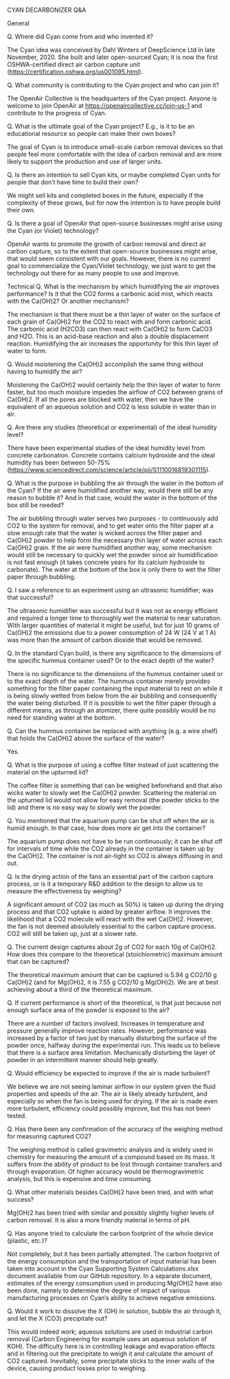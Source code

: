 CYAN DECARBONIZER Q&A

General

Q. Where did Cyan come from and who invented it?

The Cyan idea was conceived by Dahl Winters of DeepScience Ltd in late November, 2020. She built and later open-sourced Cyan; it is now the first OSHWA-certified direct air carbon capture unit (https://certification.oshwa.org/us001095.html). 

Q. What community is contributing to the Cyan project and who can join it?

The OpenAir Collective is the headquarters of the Cyan project. Anyone is welcome to join OpenAir at https://openaircollective.cc/join-us-1 and contribute to the progress of Cyan.

Q. What is the ultimate goal of the Cyan project? E.g., is it to be an educational resource so people can make their own boxes? 

The goal of Cyan is to introduce small-scale carbon removal devices so that people feel more comfortable with the idea of carbon removal and are more likely to support the production and use of larger units. 

Q. Is there an intention to sell Cyan kits, or maybe completed Cyan units for people that don’t have time to build their own?

We might sell kits and completed boxes in the future, especially if the complexity of these grows, but for now the intention is to have people build their own.

Q. Is there a goal of OpenAir that open-source businesses might arise using the Cyan (or Violet) technology? 

OpenAir wants to promote the growth of carbon removal and direct air carbon capture, so to the extent that open-source businesses might arise, that would seem consistent with our goals. However, there is no current goal to commercialize the Cyan/Violet technology, we just want to get the technology out there for as many people to use and improve.

Technical
Q. What is the mechanism by which humidifying the air improves performance? Is it that the CO2 forms a carbonic acid mist, which reacts with the Ca(OH)2? Or another mechanism?

The mechanism is that there must be a thin layer of water on the surface of each grain of Ca(OH)2 for the CO2 to react with and form carbonic acid. The carbonic acid (H2CO3) can then react with Ca(OH)2 to form CaCO3 and H2O. This is an acid-base reaction and also a double displacement reaction. Humidifying the air increases the opportunity for this thin layer of water to form.

Q. Would moistening the Ca(OH)2 accomplish the same thing without having to humidify the air?

Moistening the Ca(OH)2 would certainly help the thin layer of water to form faster, but too much moisture impedes the airflow of CO2 between grains of Ca(OH)2. If all the pores are blocked with water, then we have the equivalent of an aqueous solution and CO2 is less soluble in water than in air.

Q. Are there any studies (theoretical or experimental) of the ideal humidity level?

There have been experimental studies of the ideal humidity level from concrete carbonation. Concrete contains calcium hydroxide and the ideal humidity has been between 50-75% (https://www.sciencedirect.com/science/article/pii/S1110016819301115). 

Q. What is the purpose in bubbling the air through the water in the bottom of the Cyan? If the air were humidified another way, would there still be any reason to bubble it? And in that case, would the water in the bottom of the box still be needed?

The air bubbling through water serves two purposes - to continuously add CO2 to the system for removal, and to get water onto the filter paper at a slow enough rate that the water is wicked across the filter paper and Ca(OH)2 powder to help form the necessary thin layer of water across each Ca(OH)2 grain. If the air were humidified another way, some mechanism would still be necessary to quickly wet the powder since air humidification is not fast enough (it takes concrete years for its calcium hydroxide to carbonate). The water at the bottom of the box is only there to wet the filter paper through bubbling.

Q. I saw a reference to an experiment using an ultrasonic humidifier; was that successful?

The ultrasonic humidifier was successful but it was not as energy efficient and required a longer time to thoroughly wet the material to near saturation. With larger quantities of material it might be useful, but for just 10 grams of Ca(OH)2 the emissions due to a power consumption of 24 W (24 V at 1 A) was more than the amount of carbon dioxide that would be removed.

Q. In the standard Cyan build, is there any significance to the dimensions of the specific hummus container used? Or to the exact depth of the water?

There is no significance to the dimensions of the hummus container used or to the exact depth of the water. The hummus container merely provides something for the filter paper containing the input material to rest on while it is being slowly wetted from below from the air bubbling and consequently the water being disturbed. If it is possible to wet the filter paper through a different means, as through an atomizer, there quite possibly would be no need for standing water at the bottom.

Q. Can the hummus container be replaced with anything (e.g. a wire shelf) that holds the Ca(OH)2 above the surface of the water?

Yes.

Q. What is the purpose of using a coffee filter instead of just scattering the material on the upturned lid? 

The coffee filter is something that can be weighed beforehand and that also wicks water to slowly wet the Ca(OH)2 powder. Scattering the material on the upturned lid would not allow for easy removal (the powder sticks to the lid) and there is no easy way to slowly wet the powder.

Q. You mentioned that the aquarium pump can be shut off when the air is humid enough. In that case, how does more air get into the container?

The aquarium pump does not have to be run continuously; it can be shut off for intervals of time while the CO2 already in the container is taken up by the Ca(OH)2. The container is not air-tight so CO2 is always diffusing in and out. 

Q. Is the drying action of the fans an essential part of the carbon capture process, or is it a temporary R&D addition to the design to allow us to measure the effectiveness by weighing?

A significant amount of CO2 (as much as 50%) is taken up during the drying process and that CO2 uptake is aided by greater airflow. It improves the likelihood that a CO2 molecule will react with the wet Ca(OH)2. However, the fan is not deemed absolutely essential to the carbon capture process. CO2 will still be taken up, just at a slower rate.

Q. The current design captures about 2g of CO2 for each 10g of Ca(OH)2. How does this compare to the theoretical (stoichiometric) maximum amount that can be captured?

The theoretical maximum amount that can be captured is 5.94 g CO2/10 g Ca(OH)2 (and for Mg(OH)2, it is 7.55 g CO2/10 g Mg(OH)2). We are at best achieving about a third of the theoretical maximum. 

Q. If current performance is short of the theoretical, is that just because not enough surface area of the powder is exposed to the air?

There are a number of factors involved. Increases in temperature and pressure generally improve reaction rates. However, performance was increased by a factor of two just by manually disturbing the surface of the powder once, halfway during the experimental run. This leads us to believe that there is a surface area limitation. Mechanically disturbing the layer of powder in an intermittent manner should help greatly.

Q. Would efficiency be expected to improve if the air is made turbulent?

We believe we are not seeing laminar airflow in our system given the fluid properties and speeds of the air. The air is likely already turbulent, and especially so when the fan is being used for drying. If the air is made even more turbulent, efficiency could possibly improve, but this has not been tested.

Q. Has there been any confirmation of the accuracy of the weighing method for measuring captured CO2?

The weighing method is called gravimetric analysis and is widely used in chemistry for measuring the amount of a compound based on its mass. It suffers from the ability of product to be lost through container transfers and through evaporation. Of higher accuracy would be thermogravimetric analysis, but this is expensive and time consuming.

Q. What other materials besides Ca(OH)2 have been tried, and with what success?

Mg(OH)2 has been tried with similar and possibly slightly higher levels of carbon removal. It is also a more friendly material in terms of pH.

Q. Has anyone tried to calculate the carbon footprint of the whole device (plastic, etc.)?

Not completely, but it has been partially attempted. The carbon footprint of the energy consumption and the transportation of input material has been taken into account in the Cyan Supporting System Calculations.xlsx document available from our GitHub repository. In a separate document, estimates of the energy consumption used in producing Mg(OH)2 have also been done, namely to determine the degree of impact of various manufacturing processes on Cyan’s ability to achieve negative emissions. 

Q. Would it work to dissolve the X (OH) in solution, bubble the air through it, and let the X (CO3) precipitate out? 

This would indeed work; aqueous solutions are used in industrial carbon removal (Carbon Engineering for example uses an aqueous solution of KOH). The difficulty here is in controlling leakage and evaporation effects and in filtering out the precipitate to weigh it and calculate the amount of CO2 captured. Inevitably, some precipitate sticks to the inner walls of the device, causing product losses prior to weighing. 




